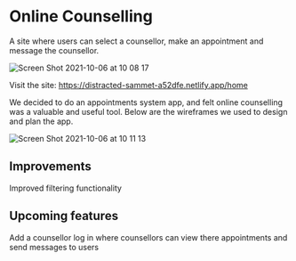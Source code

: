 # Online Counselling
 
 A site where users can select a counsellor, make an appointment and message the counsellor.
 
 ![Screen Shot 2021-10-06 at 10 08 17](https://user-images.githubusercontent.com/52134584/136173894-4328f579-e976-4a33-b972-610425715f92.png)
 
 Visit the site: https://distracted-sammet-a52dfe.netlify.app/home
 
 We decided to do an appointments system app, and felt online counselling was a valuable and useful tool. Below are the wireframes we used to design and plan the app.
 
![Screen Shot 2021-10-06 at 10 11 13](https://user-images.githubusercontent.com/52134584/136174334-a00c97c2-164e-4edf-adc2-3e44bd024ff3.png)

## Improvements
Improved filtering functionality

## Upcoming features
Add a counsellor log in where counsellors can view there appointments and send messages to users

